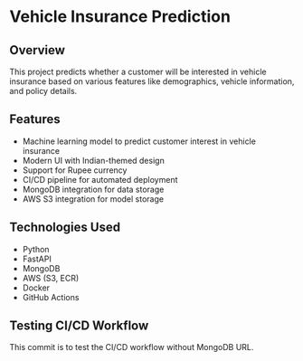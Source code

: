 # Vehicle Insurance Prediction

## Overview

This project predicts whether a customer will be interested in vehicle insurance based on various features like demographics, vehicle information, and policy details.

## Features

- Machine learning model to predict customer interest in vehicle insurance
- Modern UI with Indian-themed design
- Support for Rupee currency
- CI/CD pipeline for automated deployment
- MongoDB integration for data storage
- AWS S3 integration for model storage

## Technologies Used

- Python
- FastAPI
- MongoDB
- AWS (S3, ECR)
- Docker
- GitHub Actions

## Testing CI/CD Workflow

This commit is to test the CI/CD workflow without MongoDB URL.
